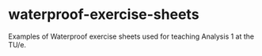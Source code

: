 # waterproof-exercise-sheets
Examples of Waterproof exercise sheets used for teaching Analysis 1 at the TU/e.
